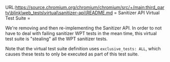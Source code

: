 URL:https://source.chromium.org/chromium/chromium/src/+/main:third_party\blink\web_tests\virtual\sanitizer-api\README.md
= Sanitizer API Virtual Test Suite =

We're removing and then re-implementing the Sanitizer API. In order to not have
to deal with failing sanitizer WPT tests in the mean time, this virtual test
suite is "stealing" all the WPT sanitizer tests.

Note that the virtual test suite definition uses `exclusive_tests: ALL`,
which causes these tests to only be executed as part of this test suite.
